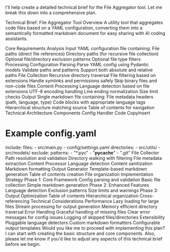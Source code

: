 I'll help create a detailed technical brief for the File Aggregator tool. Let me break this down into a comprehensive plan.

Technical Brief: File Aggregator Tool
Overview
A utility tool that aggregates code files based on a YAML configuration, converting them into a semantically formatted markdown document for easy sharing with AI coding assistants.

Core Requirements Analysis
Input
YAML configuration file containing:
File paths (direct file references)
Directory paths (for recursive file collection)
Optional file/directory exclusion patterns
Optional file type filters
Processing
Configuration Parsing
Parse YAML config using Pydantic models
Validate paths and patterns
Support both absolute and relative paths
File Collection
Recursive directory traversal
File filtering based on extensions
Handle symlinks and permissions safely
Skip binary files and non-code files
Content Processing
Language detection based on file extensions
UTF-8 encoding handling
Line ending normalization
Size limit checks
Output
Single markdown file containing:
File metadata headers (path, language, type)
Code blocks with appropriate language tags
Hierarchical structure matching source
Table of contents for navigation
Technical Architecture
Components
Config Handler
Code
CopyInsert
# Example config.yaml
include:
  files:
    - src/main.py
    - config/settings.yaml
  directories:
    - src/utils/
    - src/models/
exclude:
  patterns:
    - "*.pyc"
    - "__pycache__"
    - ".git"
File Collector
Path resolution and validation
Directory walking with filtering
File metadata extraction
Content Processor
Language detection
Content sanitization
Markdown formatting
Output Generator
Template-based markdown generation
Table of contents creation
File organization
Implementation Strategy
Phase 1: Core Framework
Config parsing and validation
Basic file collection
Simple markdown generation
Phase 2: Enhanced Features
Language detection
Exclusion patterns
Size limits and warnings
Phase 3: Output Optimization
Table of contents
Hierarchical organization
Cross-referencing
Technical Considerations
Performance
Lazy loading for large files
Stream processing for output generation
Memory efficient directory traversal
Error Handling
Graceful handling of missing files
Clear error messages for config issues
Logging of skipped files/directories
Extensibility
Pluggable language detectors
Custom markdown formatters
Configurable output templates
Would you like me to proceed with implementing this plan? I can start with creating the basic structure and core components. Also, please let me know if you'd like to adjust any aspects of this technical brief before we begin.